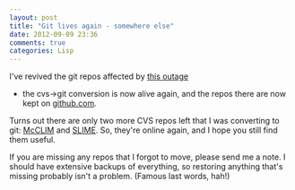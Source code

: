 ```yaml
---
layout: post
title: "Git lives again - somewhere else"
date: 2012-09-09 23:36
comments: true
categories: Lisp
---
```

I've revived the git repos affected by
[this outage](http://boinkor.net/archives/2012/08/git-dot-boinkor-dot-net-outage.html)
- the cvs->git conversion is now alive again, and the repos there are
now kept on [github.com](https://github.com/antifuchs/).

Turns out there are only two more CVS repos left that I was converting
to git: [McCLIM](https://github.com/antifuchs/mcclim) and
[SLIME](https://github.com/antifuchs/slime). So, they're online again,
and I hope you still find them useful.

If you are missing any repos that I forgot to move, please send me a
note. I should have extensive backups of everything, so restoring
anything that's missing probably isn't a problem. (Famous last words,
hah!)
